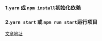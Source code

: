 ### 1.`yarn` 或 `npm install`初始化依赖
### 2.`yarn start` 或 `npm run start`运行项目

[文章地址](https://fuxiang123.github.io/myblog/views/%E5%B7%A5%E5%85%B7%E5%BF%83%E5%BE%97/200326.html#createstore)
